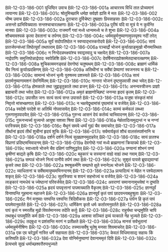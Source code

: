 BR-12-03-186-001  युधिष्ठिर उवाच
BR-12-03-186-001a आचारस्य विधिं तात प्रोच्यमानं त्वयानघ
BR-12-03-186-001c श्रोतुमिच्छामि धर्मज्ञ सर्वज्ञो ह्यसि मे मतः
BR-12-03-186-002  भीष्म उवाच
BR-12-03-186-002a दुराचारा दुर्विचेष्टा दुष्प्रज्ञाः प्रियसाहसाः
BR-12-03-186-002c असन्तो ह्यभिविख्याताः सन्तश्चाचारलक्षणाः
BR-12-03-186-003a पुरीषं यदि वा मूत्रं ये न कुर्वन्ति मानवाः
BR-12-03-186-003c राजमार्गे गवां मध्ये धान्यमध्ये च ते शुभाः
BR-12-03-186-004a शौचमावश्यकं कृत्वा देवतानां च तर्पणम्
BR-12-03-186-004c धर्ममाहुर्मनुष्याणामुपस्पृश्य नदीं तरेत्
BR-12-03-186-005a सूर्यं सदोपतिष्ठेत न स्वप्याद्भास्करोदये
BR-12-03-186-005c सायं प्रातर्जपन्संध्यां तिष्ठेत्पूर्वां तथापराम्
BR-12-03-186-006a पञ्चार्द्रो भोजनं कुर्यात्प्राङ्मुखो मौनमास्थितः
BR-12-03-186-006c न निन्देदन्नभक्ष्यांश्च स्वाद्वस्वादु च भक्षयेत्
BR-12-03-186-007a नार्द्रपाणिः समुत्तिष्ठेन्नार्द्रपादः स्वपेन्निशि
BR-12-03-186-007c देवर्षिनारदप्रोक्तमेतदाचारलक्षणम्
BR-12-03-186-008a शुचिकाममनड्वाहं देवगोष्ठं चतुष्पथम्
BR-12-03-186-008c ब्राह्मणं धार्मिकं चैव नित्यं कुर्यात्प्रदक्षिणम्
BR-12-03-186-009a अतिथीनां च सर्वेषां प्रेष्याणां स्वजनस्य च
BR-12-03-186-009c सामान्यं भोजनं भृत्यैः पुरुषस्य प्रशस्यते
BR-12-03-186-010a सायं प्रातर्मनुष्याणामशनं देवनिर्मितम्
BR-12-03-186-010c नान्तरा भोजनं दृष्टमुपवासी तथा भवेत्
BR-12-03-186-011a होमकाले तथा जुह्वन्नृतुकाले तथा व्रजन्
BR-12-03-186-011c अनन्यस्त्रीजनः प्राज्ञो ब्रह्मचारी तथा भवेत्
BR-12-03-186-012a अमृतं ब्राह्मणोच्छिष्टं जनन्या हृदयं कृतम्
BR-12-03-186-012c उपासीत जनः सत्यं सत्यं सन्त उपासते
BR-12-03-186-013a यजुषा संस्कृतं मांसं निवृत्तो मांसभक्षणात्
BR-12-03-186-013c न भक्षयेद्वृथामांसं पृष्ठमांसं च वर्जयेत्
BR-12-03-186-014a स्वदेशे परदेशे वा अतिथिं नोपवासयेत्
BR-12-03-186-014c काम्यं कर्मफलं लब्ध्वा गुरूणामुपपादयेत्
BR-12-03-186-015a गुरुभ्य आसनं देयं कर्तव्यं चाभिवादनम्
BR-12-03-186-015c गुरूनभ्यर्च्य युज्यन्ते आयुषा यशसा श्रिया
BR-12-03-186-016a नेक्षेतादित्यमुद्यन्तं न च नग्नां परस्त्रियम्
BR-12-03-186-016c मैथुनं समये धर्म्यं गुह्यं चैव समाचरेत्
BR-12-03-186-017a तीर्थानां हृदयं तीर्थं शुचीनां हृदयं शुचिः
BR-12-03-186-017c सर्वमार्यकृतं शौचं वालसंस्पर्शनानि च
BR-12-03-186-018a दर्शने दर्शने नित्यं सुखप्रश्नमुदाहरेत्
BR-12-03-186-018c सायं प्रातश्च विप्राणां प्रदिष्टमभिवादनम्
BR-12-03-186-019a देवगोष्ठे गवां मध्ये ब्राह्मणानां क्रियापथे
BR-12-03-186-019c स्वाध्याये भोजने चैव दक्षिणं पाणिमुद्धरेत्
BR-12-03-186-020a पण्यानां शोभनं पण्यं कृषीणां बाद्यते कृषिः
BR-12-03-186-020c बहुकारं च सस्यानां वाह्ये वाह्यं तथा गवाम्
BR-12-03-186-021a सम्पन्नं भोजने नित्यं पानीये तर्पणं तथा
BR-12-03-186-021c सुशृतं पायसे ब्रूयाद्यवाग्वां कृसरे तथा
BR-12-03-186-022a श्मश्रुकर्मणि सम्प्राप्ते क्षुते स्नानेऽथ भोजने
BR-12-03-186-022c व्याधितानां च सर्वेषामायुष्यमभिनन्दनम्
BR-12-03-186-023a प्रत्यादित्यं न मेहेत न पश्येदात्मनः शकृत्
BR-12-03-186-023c सुतस्त्रिया च शयनं सहभोज्यं च वर्जयेत्
BR-12-03-186-024a त्वङ्कारं नामधेयं च ज्येष्ठानां परिवर्जयेत्
BR-12-03-186-024c अवराणां समानानामुभयेषां न दुष्यति
BR-12-03-186-025a हृदयं पापवृत्तानां पापमाख्याति वैकृतम्
BR-12-03-186-025c ज्ञानपूर्वं विनश्यन्ति गूहमाना महाजने
BR-12-03-186-026a ज्ञानपूर्वं कृतं पापं छादयन्त्यबहुश्रुताः
BR-12-03-186-026c नैनं मनुष्याः पश्यन्ति पश्यन्ति त्रिदिवौकसः
BR-12-03-186-027a पापेन हि कृतं पापं पापमेवानुवर्तते
BR-12-03-186-027c धार्मिकेण कृतो धर्मः कर्तारमनुवर्तते
BR-12-03-186-028a पापं कृतं न स्मरतीह मूढो विवर्तमानस्य तदेति कर्तुः
BR-12-03-186-028c राहुर्यथा चन्द्रमुपैति चापि तथाबुधं पापमुपैति कर्म
BR-12-03-186-029a आशया सञ्चितं द्रव्यं यत्काले नेह भुज्यते
BR-12-03-186-029c तद्बुधा न प्रशंसन्ति मरणं न प्रतीक्षते
BR-12-03-186-030a मानसं सर्वभूतानां धर्ममाहुर्मनीषिणः
BR-12-03-186-030c तस्मात्सर्वेषु भूतेषु मनसा शिवमाचरेत्
BR-12-03-186-031a एक एव चरेद्धर्मं नास्ति धर्मे सहायता
BR-12-03-186-031c केवलं विधिमासाद्य सहायः किं करिष्यति
BR-12-03-186-032a देवा योनिर्मनुष्याणां देवानाममृतं दिवि
BR-12-03-186-032c प्रेत्यभावे सुखं धर्माच्छश्वत्तैरुपभुज्यते

